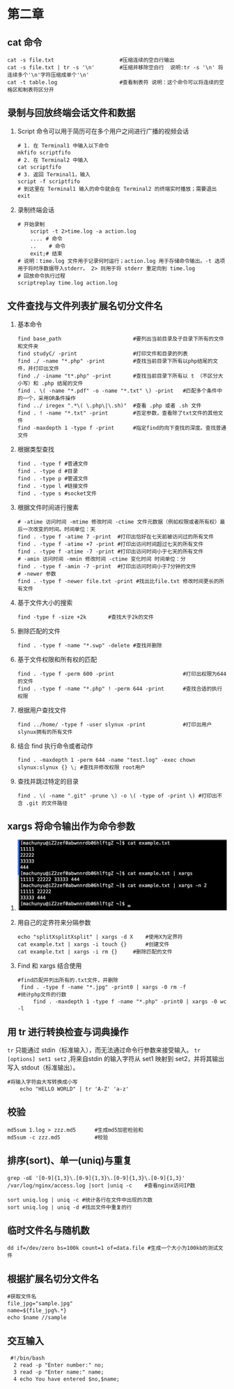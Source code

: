 # 第二章

## cat 命令

```shell
cat -s file.txt                     #压缩连续的空白行输出
cat -s file.txt | tr -s '\n'        #压缩并移除空白行  说明:tr -s '\n' 将连续多个'\n'字符压缩成单个'\n'
cat -t table.log                    #查看制表符 说明：这个命令可以将连续的空格区和制表符区分开
```

## 录制与回放终端会话文件和数据

1. Script 命令可以用于简历可在多个用户之间进行广播的视频会话

   ```shell
   # 1. 在 Terminal1 中输入以下命令
   mkfifo scriptfifo
   # 2. 在 Terminal2 中输入
   cat scriptfifo
   # 3. 返回 Terminal1，输入
   script -f scriptfifo
   # 到这里在 Terminal1 输入的命令就会在 Terminal2 的终端实时播放；需要退出 exit
   ```

2. 录制终端会话

   ```shell
   # 开始录制
       script -t 2>time.log -a action.log
       .... # 命令
       ..	 # 命令
       exit;# 结束
   # 说明：time.log 文件用于记录何时运行；action.log 用于存储命令输出。-t 选项用于将时序数据导入stderr。 2> 则用于将 stderr 重定向到 time.log
   # 回放命令执行过程
   scriptreplay time.log action.log
   ```

## 文件查找与文件列表扩展名切分文件名

1. 基本命令

   ```shell
   find base_path                       #要列出当前目录及子目录下所有的文件和文件夹
   find studyC/ -print                  #打印文件和目录的列表
   find ./ -name "*.php" -print         #查找当前目录下所有以php结尾的文件，并打印出文件
   find ./ -iname "t*.php" -print       #查找当前目录下所有以 t （不区分大小写）和 .php 结尾的文件
   find . \( -name "*.pdf" -o -name "*.txt" \) -print   #匹配多个条件中的一个，采用OR条件操作
   find ../ iregex ".*\( \.php\|\.sh)"  #查看 .php 或者 .sh 文件
   find . ! -name "*.txt" -print        #否定参数，查看除了txt文件的其他文件
   find -maxdepth 1 -type f -print      #指定find的向下查找的深度。查找普通文件
   ```

2. 根据类型查找

   ```shell
   find . -type f #普通文件
   find . -type d #目录
   find . -type p #管道文件
   find . -type l #链接文件
   find . -type s #socket文件
   ```

3. 根据文件时间进行搜素

   ```shell
   # -atime 访问时间 -mtime 修改时间 -ctime 文件元数据（例如权限或者所有权）最后一次改变的时间。时间单位：天
   find . -type f -atime 7 -print  #打印出恰好在七天前被访问过的所有文件
   find . -type f -atime +7 -print #打印出访问时间超过七天的所有文件
   find . -type f -atime -7 -print #打印出访问时间小于七天的所有文件
   # -amin 访问时间 -mmin 修改时间 -ctime 变化时间 时间单位：分
   find . -type f -amin -7 -print  #打印出访问时间小于7分钟的文件
   # -newer 参数
   find . -type f -newer file.txt -print #找出比file.txt 修改时间更长的所有文件
   ```

4. 基于文件大小的搜索

   ```shell
   find -type f -size +2k		#查找大于2k的文件
   ```

5. 删除匹配的文件

   ```shell
   find . -type f -name "*.swp" -delete	#查找并删除
   ```

6. 基于文件权限和所有权的匹配

   ```shell
   find . -type f -perm 600 -print						#打印出权限为644的文件
   find . -type f -name "*.php" ! -perm 644 -print		#查找合适的执行权限
   ```

7. 根据用户查找文件

   ```shell
   find ../home/ -type f -user slynux -print			#打印出用户slynux拥有的所有文件
   ```

8. 结合 find 执行命令或者动作

   ```shell
   find . -maxdepth 1 -perm 644 -name "test.log" -exec chown slynux:slynux {} \; #查找并修改权限 root用户
   ```

9. 查找并跳过特定的目录

   ```shell
   find . \( -name ".git" -prune \) -o \( -type of -print \) #打印出不含 .git 的文件路径
   ```

## xargs 将命令输出作为命令参数

1. ![屏幕快照 2019-04-01 下午10.30.53](./image/2019-04-01.png)

2. 用自己的定界符来分隔参数

   ```shell
   echo "splitXsplitXsplit" | xargs -d X	#使用X为定界符
   cat example.txt | xargs -i touch {}		#创建文件
   cat example.txt | xargs -i rm {}		#删除匹配的文件
   ```

3. Find 和 xargs 结合使用

   ```shell
   #find匹配并列出所有的.txt文件，并删除
   	find . -type f -name "*.jpg" -print0 | xargs -0 rm -f
   #统计php文件的行数
    	find . -maxdepth 1 -type f -name "*.php" -print0 | xargs -0 wc -l
   ```

## 用 tr 进行转换检查与词典操作

`tr` 只能通过 stdin（标准输入），而无法通过命令行参数来接受输入。 `tr [options] set1 set2` ,将来自stdin 的输入字符从 set1 映射到 set2，并将其输出写入 stdout（标准输出）。

```shell
#将输入字符由大写转换成小写
	echo "HELLO WORLD" | tr 'A-Z' 'a-z'
```

## 校验

```shell
md5sum 1.log > zzz.md5		#生成md5加密检验和
md5sum -c zzz.md5			#校验
```

## 排序(sort)、单一(uniq)与重复

```shell
grep -oE '[0-9]{1,3}\.[0-9]{1,3}\.[0-9]{1,3}\.[0-9]{1,3}' /var/log/nginx/access.log |sort |uniq -c    #查看nginx访问IP数

sort uniq.log | uniq -c #统计各行在文件中出现的次数
sort uniq.log | uniq -d #找出文件中重复的行
```

## 临时文件名与随机数

```shell
dd if=/dev/zero bs=100k count=1 of=data.file #生成一个大小为100kb的测试文件
```

## 根据扩展名切分文件名

```shell
#获取文件名
file_jpg="sample.jpg"
name=${file_jpg%.*}
echo $name //sample
```

##  交互输入

```shell
 #!/bin/bash
  2 read -p "Enter number:" no;
  3 read -p "Enter name:" name;
  4 echo You have entered $no,$name;
```

